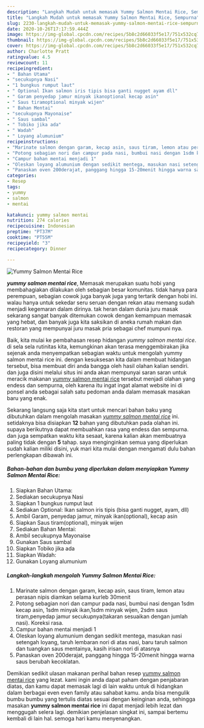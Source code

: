 ```yaml
---
description: "Langkah Mudah untuk memasak Yummy Salmon Mentai Rice, Sempurna"
title: "Langkah Mudah untuk memasak Yummy Salmon Mentai Rice, Sempurna"
slug: 2230-langkah-mudah-untuk-memasak-yummy-salmon-mentai-rice-sempurna
date: 2020-10-26T17:17:59.444Z
image: https://img-global.cpcdn.com/recipes/5b8c2d66033f5e17/751x532cq70/yummy-salmon-mentai-rice-foto-resep-utama.jpg
thumbnail: https://img-global.cpcdn.com/recipes/5b8c2d66033f5e17/751x532cq70/yummy-salmon-mentai-rice-foto-resep-utama.jpg
cover: https://img-global.cpcdn.com/recipes/5b8c2d66033f5e17/751x532cq70/yummy-salmon-mentai-rice-foto-resep-utama.jpg
author: Charlotte Pratt
ratingvalue: 4.5
reviewcount: 11
recipeingredient:
- " Bahan Utama"
- "secukupnya Nasi"
- "1 bungkus rumput laut"
- " Optional Ikan salmon iris tipis bisa ganti nugget ayam dll"
- " Garam penyedap jamur minyak ikanoptional kecap asin"
- " Saus tiramoptional minyak wijen"
- " Bahan Mentai"
- "secukupnya Mayonaise"
- " Saus sambal"
- " Tobiko jika ada"
- " Wadah"
- " Loyang alumunium"
recipeinstructions:
- "Marinate salmon dengan garam, kecap asin, saus tiram, lemon atau perasan nipis diamkan selama kurleb 30menit"
- "Potong sebagian nori dan campur pada nasi, bumbui nasi dengan 1sdm kecap asin, 1sdm minyak ikan,1sdm minyak wijen, 2sdm saus tiram,penyedap jamur secukupnya(takaran sesuaikan dengan jumlah nasi). Koreksi rasa."
- "Campur bahan mentai menjadi 1"
- "Oleskan loyang alumunium dengan sedikit mentega, masukan nasi setengah loyang, taruh lembaran nori di atas nasi, baru taruh salmon dan tuangkan saus mentainya, kasih irisan nori di atasnya"
- "Panaskan oven 200derajat, panggang hingga 15-20menit hingga warna saus berubah kecoklatan."
categories:
- Resep
tags:
- yummy
- salmon
- mentai

katakunci: yummy salmon mentai 
nutrition: 274 calories
recipecuisine: Indonesian
preptime: "PT37M"
cooktime: "PT55M"
recipeyield: "3"
recipecategory: Dinner

---
```



![Yummy Salmon Mentai Rice](https://img-global.cpcdn.com/recipes/5b8c2d66033f5e17/751x532cq70/yummy-salmon-mentai-rice-foto-resep-utama.jpg)

<b><i>yummy salmon mentai rice</i></b>, Memasak merupakan suatu hobi yang membahagiakan dilakukan oleh sebagian besar komunitas. tidak hanya para perempuan, sebagian cowok juga banyak juga yang tertarik dengan hobi ini. walau hanya untuk sekedar seru seruan dengan rekan atau memang sudah menjadi kegemaran dalam dirinya. tak heran dalam dunia juru masak sekarang sangat banyak ditemukan cowok dengan kemampuan memasak yang hebat, dan banyak juga kita saksikan di aneka rumah makan dan restoran yang mempunyai juru masak pria sebagai chef mumpuni nya.

Baik, kita mulai ke pembahasan resep hidangan <i>yummy salmon mentai rice</i>. di sela sela rutinitas kita, kemungkinan akan terasa menggembirakan jika sejenak anda menyempatkan sebagian waktu untuk mengolah yummy salmon mentai rice ini. dengan kesuksesan kita dalam membuat hidangan tersebut, bisa membuat diri anda bangga oleh hasil olahan kalian sendiri. dan juga disini melalui situs ini anda akan mempunyai saran saran untuk meracik makanan <u>yummy salmon mentai rice</u> tersebut menjadi olahan yang endess dan sempurna, oleh karena itu ingat ingat alamat website ini di ponsel anda sebagai salah satu pedoman anda dalam memasak masakan baru yang enak.




Sekarang langsung saja kita start untuk mencari bahan baku yang dibutuhkan dalam mengolah masakan <u><i>yummy salmon mentai rice</i></u> ini. setidaknya bisa disiapkan <b>12</b> bahan yang dibutuhkan pada olahan ini. supaya berikutnya dapat membuahkan rasa yang endess dan sempurna. dan juga sempatkan waktu kita sesaat, karena kalian akan membuatnya paling tidak dengan <b>5</b> tahap. saya menginginkan semua yang diperlukan sudah kalian miliki disini, yuk mari kita mulai dengan mengamati dulu bahan perlengkapan dibawah ini.

<!--inarticleads1-->

##### Bahan-bahan dan bumbu yang diperlukan dalam menyiapkan Yummy Salmon Mentai Rice:

1. Siapkan  Bahan Utama:
1. Sediakan secukupnya Nasi
1. Siapkan 1 bungkus rumput laut
1. Sediakan  Optional: Ikan salmon iris tipis (bisa ganti nugget, ayam, dll)
1. Ambil  Garam, penyedap jamur, minyak ikan(optional), kecap asin
1. Siapkan  Saus tiram(optional), minyak wijen
1. Sediakan  Bahan Mentai:
1. Ambil secukupnya Mayonaise
1. Gunakan  Saus sambal
1. Siapkan  Tobiko jika ada
1. Siapkan  Wadah:
1. Gunakan  Loyang alumunium




<!--inarticleads2-->

##### Langkah-langkah mengolah Yummy Salmon Mentai Rice:

1. Marinate salmon dengan garam, kecap asin, saus tiram, lemon atau perasan nipis diamkan selama kurleb 30menit
1. Potong sebagian nori dan campur pada nasi, bumbui nasi dengan 1sdm kecap asin, 1sdm minyak ikan,1sdm minyak wijen, 2sdm saus tiram,penyedap jamur secukupnya(takaran sesuaikan dengan jumlah nasi). Koreksi rasa.
1. Campur bahan mentai menjadi 1
1. Oleskan loyang alumunium dengan sedikit mentega, masukan nasi setengah loyang, taruh lembaran nori di atas nasi, baru taruh salmon dan tuangkan saus mentainya, kasih irisan nori di atasnya
1. Panaskan oven 200derajat, panggang hingga 15-20menit hingga warna saus berubah kecoklatan.




Demikian sedikit ulasan makanan perihal bahan resep <u>yummy salmon mentai rice</u> yang lezat. kami ingin anda dapat paham dengan penjabaran diatas, dan kamu dapat memasak lagi di lain waktu untuk di hidangkan dalam berbagai even even family atau sahabat kamu. anda bisa mengulik bumbu bumbu yang tertulis diatas sesuai dengan keinginan anda, sehingga masakan <b>yummy salmon mentai rice</b> ini dapat menjadi lebih lezat dan menggugah selera lagi. demikian penjelasan singkat ini, sampai bertemu kembali di lain hal. semoga hari kamu menyenangkan.
